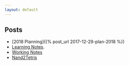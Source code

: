```yaml
---
layout: default
---
```

## Posts

- [2018 Planning]({% post_url 2017-12-29-plan-2018 %})
- [Learning Notes](learn_notes).
- [Working Notes](work_journals)
- [Nand2Tetris](https://delonggao.github.io/nand2tetris/)


